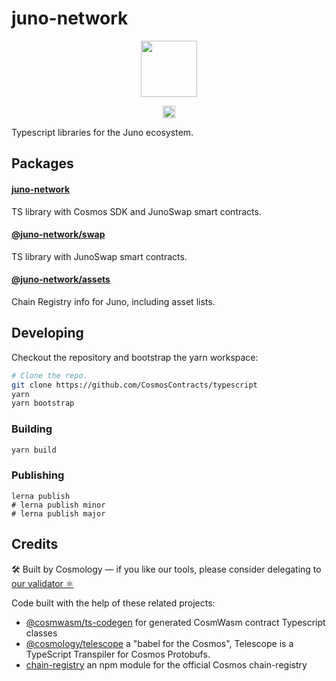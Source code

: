 # juno-network

<p align="center" width="100%">
    <img height="90" src="https://user-images.githubusercontent.com/545047/184516834-4b8190b0-0721-4778-b4fb-fa19ed3f9279.svg" />
</p>

<p align="center" width="100%">
  <!-- <a href="https://github.com/CosmosContracts/typescript/actions/workflows/run-tests.yml">
    <img height="20" src="https://github.com/CosmosContracts/typescript/actions/workflows/run-tests.yml/badge.svg" />
  </a> -->
   <a href="https://github.com/CosmosContracts/typescript/blob/main/LICENSE"><img height="20" src="https://img.shields.io/badge/license-MIT-blue.svg"></a>
</p>

Typescript libraries for the Juno ecosystem.

## Packages

#### [juno-network](packages/juno-network/README.md)

TS library with Cosmos SDK and JunoSwap smart contracts.

#### [@juno-network/swap](packages/swap/README.md)

TS library with JunoSwap smart contracts.

#### [@juno-network/assets](packages/assets/README.md)

Chain Registry info for Juno, including asset lists.

## Developing

Checkout the repository and bootstrap the yarn workspace:

```sh
# Clone the repo.
git clone https://github.com/CosmosContracts/typescript
yarn
yarn bootstrap
```

### Building

```sh
yarn build
```
### Publishing

```
lerna publish
# lerna publish minor
# lerna publish major
```
## Credits

🛠 Built by Cosmology — if you like our tools, please consider delegating to [our validator ⚛️](https://cosmology.zone/validator)

Code built with the help of these related projects:

* [@cosmwasm/ts-codegen](https://github.com/CosmWasm/ts-codegen) for generated CosmWasm contract Typescript classes
* [@cosmology/telescope](https://github.com/cosmology-tech/telescope) a "babel for the Cosmos", Telescope is a TypeScript Transpiler for Cosmos Protobufs.
* [chain-registry](https://github.com/cosmology-tech/chain-registry) an npm module for the official Cosmos chain-registry